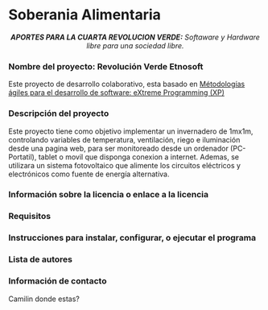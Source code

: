 # Soberania Alimentaria

<center><em><strong>APORTES PARA LA CUARTA REVOLUCION VERDE:</strong> Softaware y Hardware libre para una sociedad libre.</em></center>

### Nombre del proyecto: Revolución Verde Etnosoft ###

Este proyecto de desarrollo colaborativo, esta basado en [Métodologías ágiles para el desarrollo de software: eXtreme Programming (XP)](http://www.cyta.com.ar/ta0502/v5n2a1.htm)

### Descripción del proyecto ###

Este proyecto tiene como objetivo implementar un invernadero de 1mx1m, controlando variables de temperatura, ventilación, riego e iluminación desde una pagina web, para ser monitoreado desde un ordenador (PC-Portatil), tablet o movil que disponga conexion a internet.
Ademas, se utilizara un sistema fotovoltaico que alimente los circuitos eléctricos y electrónicos como fuente de energía alternativa.

### Información sobre la licencia o enlace a la licencia ###


### Requisitos ###


### Instrucciones para instalar, configurar, o ejecutar el programa ###


### Lista de autores ###


### Información de contacto ###

Camilin donde estas?
